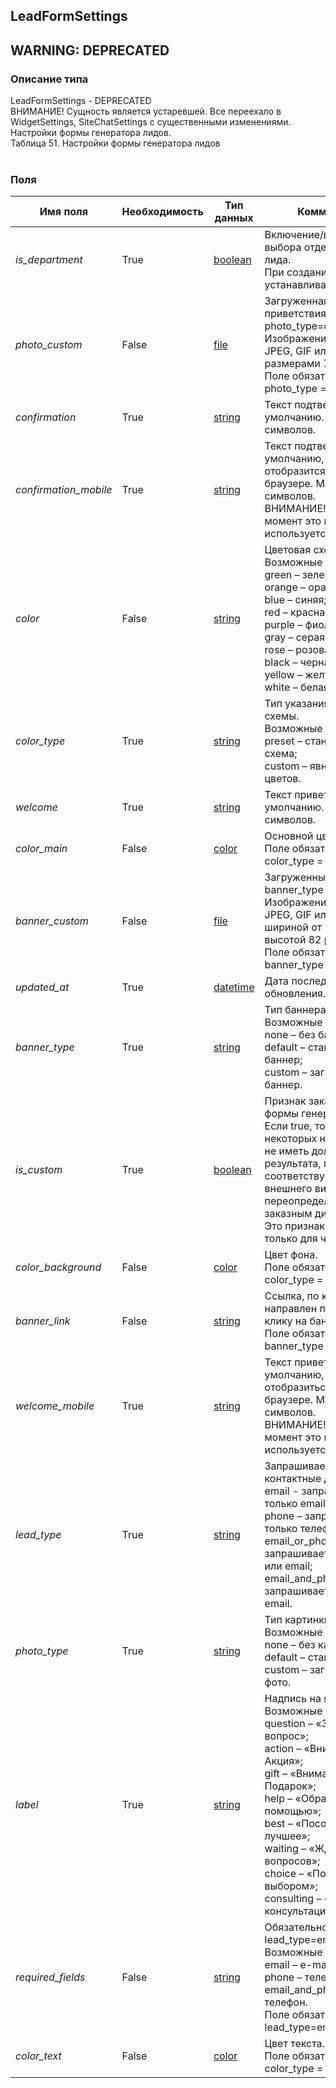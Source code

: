 
## LeadFormSettings
## WARNING: DEPRECATED

### Описание типа
LeadFormSettings - DEPRECATED<br/>ВНИМАНИЕ! Сущность является устаревшей. Все переехало в WidgetSettings, SiteChatSettings с существенными изменениями.<br/>Настройки формы генератора лидов.<br/>Таблица 51. Настройки формы генератора лидов<br/><br/>
### Поля

| Имя поля | Необходимость | Тип данных | Комментарий |
|---|---|---|---|
|*is_department*|True|[boolean](/docs/types/boolean.md)|Включение/выключение выбора отдела в форме лида.<br/>При создании сайта устанавливается в false.<br/>|
|*photo_custom*|False|[file](/docs/types/file.md)|Загруженная картинка приветствия для photo_type=custom.<br/>Изображение в формате JPEG, GIF или PNG с размерами 70x70px.<br/>Поле обязательно для photo_type = custom.<br/>|
|*confirmation*|True|[string](/docs/types/string.md)|Текст подтверждения по умолчанию. Максимум 180 символов.<br/>|
|*confirmation_mobile*|True|[string](/docs/types/string.md)|Текст подтверждения по умолчанию, который отобразится в мобильном браузере. Максимум 180 символов.<br/>ВНИМАНИЕ! В данный момент это поле не используется.<br/>|
|*color*|False|[string](/docs/types/string.md)|Цветовая схема.<br/>Возможные значения:<br/>green – зеленая;<br/>orange – оранжевая;<br/>blue – синяя;<br/>red – красная;<br/>purple – фиолетовая;<br/>gray – серая;<br/>rose – розовая;<br/>black – черная;<br/>yellow – желтая;<br/>white – белая.<br/>|
|*color_type*|True|[string](/docs/types/string.md)|Тип указания цветовой схемы.<br/>Возможные значения:<br/>preset – стандартная схема;<br/>custom – явное указание цветов.<br/>|
|*welcome*|True|[string](/docs/types/string.md)|Текст приветствия по умолчанию. Максимум 180 символов.<br/>|
|*color_main*|False|[color](/docs/types/color.md)|Основной цвет.<br/>Поле обязательно для color_type = custom.<br/>|
|*banner_custom*|False|[file](/docs/types/file.md)|Загруженный баннер для banner_type = custom.<br/>Изображение в формате JPEG, GIF или PNG с шириной от 1 до 448 px и высотой 82 px.<br/>Поле обязательно для banner_type = custom.<br/>|
|*updated_at*|True|[datetime](/docs/types/datetime.md)|Дата последнего обновления.<br/>|
|*banner_type*|True|[string](/docs/types/string.md)|Тип баннера.<br/>Возможные значения:<br/>none – без баннера;<br/>default – стандартный баннер;<br/>custom – загружаемый баннер.<br/>|
|*is_custom*|True|[boolean](/docs/types/boolean.md)|Признак заказного дизайна формы генератора лидов.<br/>Если true, то изменение некоторых настроек может не иметь должного результата, поскольку соответствующий аспект внешнего вида переопределяются заказным дизайном.<br/>Это признак доступен только для чтения.<br/>|
|*color_background*|False|[color](/docs/types/color.md)|Цвет фона.<br/>Поле обязательно для color_type = custom.<br/>|
|*banner_link*|False|[string](/docs/types/string.md)|Ссылка, по которой будет направлен посетитель по клику на баннере.<br/>Поле обязательно для banner_type = custom.<br/>|
|*welcome_mobile*|True|[string](/docs/types/string.md)|Текст приветствия по умолчанию, который отобразиться в мобильном браузере. Максимум 180 символов.<br/>ВНИМАНИЕ! В данный момент это поле не используется.<br/>|
|*lead_type*|True|[string](/docs/types/string.md)|Запрашиваемые контактные данные.<br/>email -  запрашивается только email;<br/>phone – запрашивается только телефон;<br/>email_or_phone – запрашивается телефон или email;<br/>email_and_phone – запрашивается телефон и email.<br/>|
|*photo_type*|True|[string](/docs/types/string.md)|Тип картинки приветствия.<br/>Возможные значения:<br/>none – без картинки;<br/>default – стандартное фото;<br/>custom – загруженное фото.<br/>|
|*label*|True|[string](/docs/types/string.md)|Надпись на ярлыке.<br/>Возможные значения:<br/>question – «Задать вопрос»;<br/>action – «Внимание! Акция»;<br/>gift – «Внимание! Подарок»;<br/>help – «Обратитесь за помощью»;<br/>best – «Посоветуем лучшее»;<br/>waiting – «Ждем Ваших вопросов»;<br/>choice – «Поможем с выбором»;<br/>consulting – «Получить консультацию».<br/>|
|*required_fields*|False|[string](/docs/types/string.md)|Обязательность полей при lead_type=email_and_phone.<br/>Возможные значения:<br/>email – e-mail;<br/>phone – телефон;<br/>email_and_phone – email и телефон.<br/>Поле обязательно при lead_type=email_and_phone.<br/>|
|*color_text*|False|[color](/docs/types/color.md)|Цвет текста.<br/>Поле обязательно для color_type = custom.<br/>|
